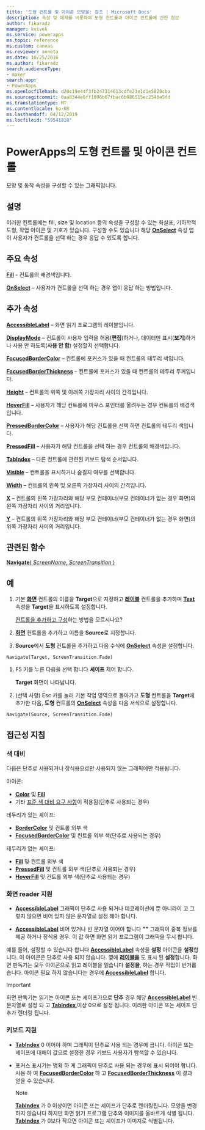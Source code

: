 ```yaml
---
title: '도형 컨트롤 및 아이콘 모양을: 참조 | Microsoft Docs'
description: 속성 및 예제를 비롯하여 도형 컨트롤과 아이콘 컨트롤에 관한 정보
author: fikaradz
manager: kvivek
ms.service: powerapps
ms.topic: reference
ms.custom: canvas
ms.reviewer: anneta
ms.date: 10/25/2016
ms.author: fikaradz
search.audienceType:
- maker
search.app:
- PowerApps
ms.openlocfilehash: d20c19e44f3fb247314613cdfe23e1d1e5820cba
ms.sourcegitcommit: 0aa8344e6ff1096b67fbac6b986515ec2540e5fd
ms.translationtype: MT
ms.contentlocale: ko-KR
ms.lasthandoff: 04/12/2019
ms.locfileid: "59541818"
---
```

# <a name="shape-controls-and-icon-controls-in-powerapps"></a>PowerApps의 도형 컨트롤 및 아이콘 컨트롤
모양 및 동작 속성을 구성할 수 있는 그래픽입니다.

## <a name="description"></a>설명
이러한 컨트롤에는 fill, size 및 location 등의 속성을 구성할 수 있는 화살표, 기하학적 도형, 작업 아이콘 및 기호가 있습니다. 구성할 수도 있습니다 해당 **[OnSelect](properties-core.md)** 속성 앱이 사용자가 컨트롤을 선택 하는 경우 응답 수 있도록 합니다.

## <a name="key-properties"></a>주요 속성
**[Fill](properties-color-border.md)** - 컨트롤의 배경색입니다.

**[OnSelect](properties-core.md)**  – 사용자가 컨트롤을 선택 하는 경우 앱이 응답 하는 방법입니다.

## <a name="additional-properties"></a>추가 속성
**[AccessibleLabel](properties-accessibility.md)** – 화면 읽기 프로그램의 레이블입니다.

**[DisplayMode](properties-core.md)** – 컨트롤이 사용자 입력을 허용(**편집**)하거나, 데이터만 표시(**보기**)하거나 사용 안 하도록(**사용 안 함**) 설정할지 선택합니다.

**[FocusedBorderColor](properties-color-border.md)** – 컨트롤에 포커스가 있을 때 컨트롤의 테두리 색입니다.

**[FocusedBorderThickness](properties-color-border.md)** – 컨트롤에 포커스가 있을 때 컨트롤의 테두리 두께입니다.

**[Height](properties-size-location.md)** – 컨트롤의 위쪽 및 아래쪽 가장자리 사이의 간격입니다.

**[HoverFill](properties-color-border.md)** – 사용자가 해당 컨트롤에 마우스 포인터를 올려두는 경우 컨트롤의 배경색입니다.

**[PressedBorderColor](properties-color-border.md)**  – 사용자가 해당 컨트롤을 선택 하면 컨트롤의 테두리 색입니다.

**[PressedFill](properties-color-border.md)**  – 사용자가 해당 컨트롤을 선택 하는 경우 컨트롤의 배경색입니다.

**[TabIndex](properties-accessibility.md)** – 다른 컨트롤에 관련된 키보드 탐색 순서입니다.

**[Visible](properties-core.md)** – 컨트롤을 표시하거나 숨길지 여부를 선택합니다.

**[Width](properties-size-location.md)** – 컨트롤의 왼쪽 및 오른쪽 가장자리 사이의 간격입니다.

**[X](properties-size-location.md)** – 컨트롤의 왼쪽 가장자리와 해당 부모 컨테이너(부모 컨테이너가 없는 경우 화면)의 왼쪽 가장자리 사이의 거리입니다.

**[Y](properties-size-location.md)** – 컨트롤의 위쪽 가장자리와 해당 부모 컨테이너(부모 컨테이너가 없는 경우 화면)의 위쪽 가장자리 사이의 거리입니다.

## <a name="related-functions"></a>관련된 함수

[**Navigate**( *ScreenName*, *ScreenTransition* )](../functions/function-navigate.md)

## <a name="example"></a>예

1. 기본 **[화면](control-screen.md)** 컨트롤의 이름을 **Target**으로 지정하고 **[레이블](control-text-box.md)** 컨트롤을 추가하며 **[Text](properties-core.md)** 속성을 **Target**을 표시하도록 설정합니다.

    [컨트롤을 추가하고 구성](../add-configure-controls.md)하는 방법을 모르시나요?

1. **[화면](control-screen.md)** 컨트롤을 추가하고 이름을 **Source**로 지정합니다.

1. **Source**에서 **도형** 컨트롤을 추가하고 다음 수식에 **[OnSelect](properties-core.md)** 속성을 설정합니다.

  `Navigate(Target, ScreenTransition.Fade)`
  
1. F5 키를 누른 다음을 선택 합니다 **셰이프** 제어 합니다.

    **Target** 화면이 나타납니다.

1. (선택 사항) Esc 키를 눌러 기본 작업 영역으로 돌아가고 **도형** 컨트롤을 **Target**에 추가한 다음, **도형** 컨트롤의 **[OnSelect](properties-core.md)** 속성을 다음 서식으로 설정합니다.

  `Navigate(Source, ScreenTransition.Fade)`

## <a name="accessibility-guidelines"></a>접근성 지침

### <a name="color-contrast"></a>색 대비

다음은 단추로 사용되거나 장식용으로만 사용되지 않는 그래픽에만 적용됩니다.

아이콘:
- **[Color](properties-color-border.md)** 및 **[Fill](properties-color-border.md)**
- 기타 [표준 색 대비 요구 사항](../accessible-apps-color.md)이 적용됨(단추로 사용되는 경우)

테두리가 있는 셰이프:
- **[BorderColor](properties-color-border.md)** 및 컨트롤 외부 색
- **[FocusedBorderColor](properties-color-border.md)** 및 컨트롤 외부 색(단추로 사용되는 경우)

테두리가 없는 셰이프:
- **[Fill](properties-color-border.md)** 및 컨트롤 외부 색
- **[PressedFill](properties-color-border.md)** 및 컨트롤 외부 색(단추로 사용되는 경우)
- **[HoverFill](properties-color-border.md)** 및 컨트롤 외부 색(단추로 사용되는 경우)

### <a name="screen-reader-support"></a>화면 reader 지원
- **[AccessibleLabel](properties-accessibility.md)**  그래픽이 단추로 사용 되거나 데코레이션에 뿐 아니라이 고 그렇지 않으면 비어 있지 않은 문자열로 설정 해야 합니다.

- **[AccessibleLabel](properties-accessibility.md)**  비어 있거나 빈 문자열 이어야 합니다 **""** 그래픽이 중복 정보를 제공 하거나 장식용 경우. 이 값 하면 화면 읽기 프로그램이 그래픽을 무시 합니다.

예를 들어, 설정할 수 있습니다 합니다 **[AccessibleLabel](properties-accessibility.md)** 속성을 **설정** 아이콘을 **설정**합니다. 이 아이콘은 단추로 사용 되지 않습니다. 옆에 **[레이블을](control-text-box.md)** 도 표시 된 **설정**합니다. 화면 판독기는 모두 아이콘으로 읽고 레이블을 읽습니다 **설정을**, 하는 경우 작업이 번거롭습니다. 아이콘 필요 하지 않습니다는 경우에  **[AccessibleLabel](properties-accessibility.md)** 합니다.

> [!IMPORTANT]
> 화면 판독기는 읽기는 아이콘 또는 셰이프가으로 **단추** 경우 해당 **[AccessibleLabel](properties-accessibility.md)** 빈 문자열로 설정 되 고 **[TabIndex ](properties-accessibility.md)** 이상 0으로 설정 됩니다. 이러한 아이콘 또는 셰이프 단추가 렌더링 됩니다. 

### <a name="keyboard-support"></a>키보드 지원
- **[TabIndex](properties-accessibility.md)**  0 이어야 하며 그래픽이 단추로 사용 되는 경우에 큽니다. 아이콘 또는 셰이프에 대해이 값으로 설정한 경우 키보드 사용자가 탐색할 수 있습니다.

- 포커스 표시기는 명확 하 게 그래픽이 단추로 사용 되는 경우에 표시 되어야 합니다. 사용 하 여 **[FocusedBorderColor](properties-color-border.md)** 하 고 **[FocusedBorderThickness](properties-color-border.md)** 이 결과 얻을 수 있습니다.

    > [!NOTE]
    > **[TabIndex](properties-accessibility.md)** 가 0 이상이면 아이콘 또는 셰이프가 단추로 렌더링됩니다. 모양을 변경 하지 않습니다 하지만 화면 읽기 프로그램 단추와 이미지를 올바르게 식별 됩니다. **[TabIndex](properties-accessibility.md)** 가 0보다 작으면 아이콘 또는 셰이프가 이미지로 식별됩니다.
